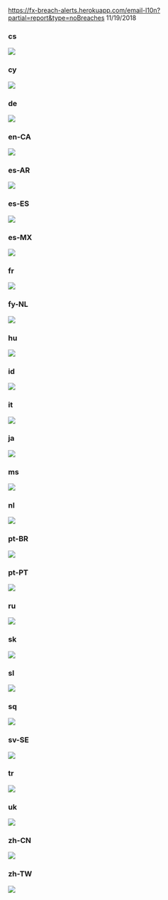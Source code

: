 https://fx-breach-alerts.herokuapp.com/email-l10n?partial=report&type=noBreaches
11/19/2018
### cs
![](cs.png)

### cy
![](cy.png)

### de
![](de.png)

### en-CA
![](en-CA.png)

### es-AR
![](es-AR.png)

### es-ES
![](es-ES.png)

### es-MX
![](es-MX.png)

### fr
![](fr.png)

### fy-NL
![](fy-NL.png)

### hu
![](hu.png)

### id
![](id.png)

### it
![](it.png)

### ja
![](ja.png)

### ms
![](ms.png)

### nl
![](nl.png)

### pt-BR
![](pt-BR.png)

### pt-PT
![](pt-PT.png)

### ru
![](ru.png)

### sk
![](sk.png)

### sl
![](sl.png)

### sq
![](sq.png)

### sv-SE
![](sv-SE.png)

### tr
![](tr.png)

### uk
![](uk.png)

### zh-CN
![](zh-CN.png)

### zh-TW
![](zh-TW.png)
